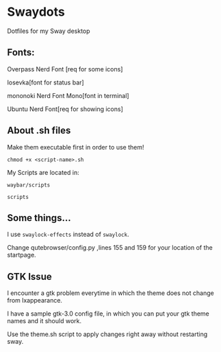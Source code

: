 # Swaydots
Dotfiles for my Sway desktop

## Fonts:

Overpass Nerd Font [req for some icons]

Iosevka[font for status bar]

mononoki Nerd Font Mono[font in terminal]

Ubuntu Nerd Font[req for showing icons]

## About .sh files

Make them executable first in order to use them! 

```chmod +x <script-name>.sh```

My Scripts are located in:

`waybar/scripts`

`scripts`
  
## Some things...
  
I use `swaylock-effects` instead of `swaylock`.

Change qutebrowser/config.py ,lines 155 and 159 for your location of the startpage.

## GTK Issue

I encounter a gtk problem everytime in which the theme does not change from lxappearance.

I have a sample gtk-3.0 config file, in which you can put your gtk theme names and it should work.

Use the theme.sh script to apply changes right away without restarting sway.
